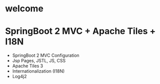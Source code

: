 # welcome
# SpringBoot 2 MVC + Apache Tiles + I18N
- SpringBoot 2 MVC Configuration
- Jsp Pages, JSTL, JS, CSS 
- Apache Tiles 3
- Internationalization (I18N)
- Log4j2 
